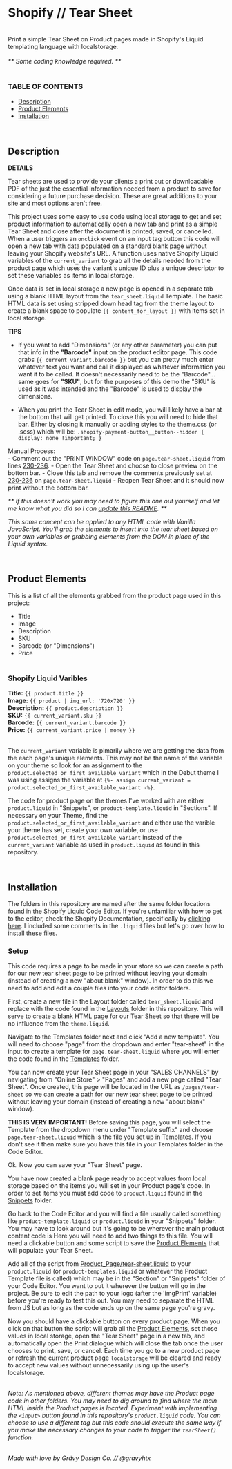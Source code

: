 # Shopify // Tear Sheet
<br>
Print a simple Tear Sheet on Product pages made in Shopify's Liquid templating language with localstorage.
<br><br>
<i>** Some coding knowledge required. **</i>
<br><br>
<h3>TABLE OF CONTENTS</h3>

- [Description](#description)<br>
- [Product&nbsp;Elements](#product-elements)<br>
- [Installation](#installation)<br>
<br>

## Description

__DETAILS__

Tear sheets are used to provide your clients a print out or downloadable PDF of the just the essential information needed from a product to save for considering a future purchase decision. These are great additions to your site and most options aren't free.

This project uses some easy to use code using local storage to get and set product information to automatically open a new tab and print as a simple Tear Sheet and close after the document is printed, saved, or cancelled. When a user triggers an `onclick` event on an input tag button this code will open a new tab with data populated on a standard blank page without leaving your Shopify website's URL. A function uses native Shopify Liquid variables of the `current_variant` to grab all the details needed from the product page which uses the variant's unique ID plus a unique descriptor to set these variables as items in local storage.

Once data is set in local storage a new page is opened in a separate tab using a blank HTML layout from the `tear_sheet.liquid` Template. The basic HTML data is set using stripped down head tag from the theme layout to create a blank space to populate `{{ content_for_layout }}` with items set in local storage.
<br>

__TIPS__

* If you want to add "Dimensions" (or any other parameter) you can put that info in the __"Barcode"__ input on the product editor page. This code grabs `{{ current_variant.barcode }}` but you can pretty much enter whatever text you want and call it displayed as whatever information you want it to be called. It doesn't necessarily need to be the "Barcode"... same goes for __"SKU"__, but for the purposes of this demo the "SKU" is used as it was intended and the "Barcode" is used to display the dimensions.

* When you print the Tear Sheet in edit mode, you will likely have a bar at the bottom that will get printed. To close this you will need to hide that bar. Either by closing it manually or adding styles to the theme.css (or .scss) which will be:
``.shopify-payment-button__button--hidden {
  display: none !important;
}``

Manual Process:
<br>
    - Comment out the "PRINT WINDOW" code on `page.tear-sheet.liquid` from lines [230-236](https://github.com/gravyhtx/shopify_product-tear-sheet/blob/main/Templates/page.tear-sheet.liquid).
    - Open the Tear Sheet and choose to close preview on the bottom bar.
    - Close this tab and remove the comments previously set at [230-236](https://github.com/gravyhtx/shopify_product-tear-sheet/blob/main/Templates/page.tear-sheet.liquid) on `page.tear-sheet.liquid`
    - Reopen Tear Sheet and it should now print without the bottom bar.
        <p><i>** If this doesn't work you may need to figure this one out yourself and let me know what you did so I can <a href="https://github.com/gravyhtx/shopify_product-tear-sheet/issues" target="_blank">update this README</a>. **</i></p>
        <p><i>This same concept can be applied to any HTML code with Vanilla JavaScript. You'll grab the elements to insert into the tear sheet based on your own variables or grabbing elements from the DOM in place of the Liquid syntax.</i></p>
<br>

## Product Elements

This is a list of all the elements grabbed from the product page used in this project:
- Title
- Image
- Description
- SKU
- Barcode (or "Dimensions")
- Price
<br><br>
<h3>Shopify Liquid Varibles</h3>

__Title:__ `{{ product.title }}`<br>
__Image:__ `{{ product | img_url: '720x720' }}`<br>
__Description:__ `{{ product.description }}`<br>
__SKU:__ `{{ current_variant.sku }}`<br>
__Barcode:__ `{{ current_variant.barcode }}`<br>
__Price:__ `{{ current_variant.price | money }}`<br><br>

The `current_variant` variable is pimarily where we are getting the data from the each page's unique elements. This may not be the name of the variable on your theme so look for an assignment to the `product.selected_or_first_available_variant` which in the Debut theme I was using assigns the variable at `{%- assign current_variant = product.selected_or_first_available_variant -%}`.

The code for product page on the themes I've worked with are either `product.liquid` in "Snippets", or `product-template.liquid` in "Sections". If necessary on your Theme, find the `product.selected_or_first_available_variant` and either use the varible your theme has set, create your own variable, or use `product.selected_or_first_available_variant` instead of the `current_variant` variable as used in `product.liquid` as found in this repository.

<br>

## Installation

The folders in this repository are named after the same folder locations found in the Shopify Liquid Code Editor. If you're unfamiliar with how to get to the editor, check the Shopify Documentation, specifically by <a href="https://help.shopify.com/en/manual/online-store/os/using-themes/change-the-layout/theme-code" target="_blank">clicking here</a>. I included some comments in the `.liquid` files but let's go over how to install these files.


<h3>Setup</h3>

This code requires a page to be made in your store so we can create a path for our new tear sheet page to be printed without leaving your domain (instead of creating a new "about:blank" window). In order to do this we need to add and edit a couple files into your code editor folders.

First, create a new file in the Layout folder called `tear_sheet.liquid` and replace with the code found in the [Layouts](https://github.com/gravyhtx/shopify_product-tear-sheet/blob/main/Layout/tear_sheet.liquid) folder in this repository. This will serve to create a blank HTML page for our Tear Sheet so that there will be no influence from the `theme.liquid`.

Navigate to the Templates folder next and click "Add a new template". You will need to choose "page" from the dropdown and enter "tear-sheet" in the input to create a template for `page.tear-sheet.liquid` where you will enter the code found in the [Templates](https://github.com/gravyhtx/shopify_product-tear-sheet/blob/main/Templates/page.tear-sheet.liquid) folder.

You can now create your Tear Sheet page in your "SALES CHANNELS" by navigating from "Online Store" > "Pages" and add a new page called "Tear Sheet". Once created, this page will be located in the URL as `/pages/tear-sheet` so we can create a path for our new tear sheet page to be printed without leaving your domain (instead of creating a new "about:blank" window).

__THIS IS VERY IMPORTANT!__ Before saving this page, you will select the Template from the dropdown menu under "Template suffix" and choose `page.tear-sheet.liquid` which is the file you set up in Templates. If you don't see it then make sure you have this file in your Templates folder in the Code Editor.

Ok. Now you can save your "Tear Sheet" page.

You have now created a blank page ready to accept values from local storage based on the items you will set in your Product page's code. In order to set items you must add code to `product.liquid` found in the [Snippets](https://github.com/gravyhtx/shopify_product-tear-sheet/blob/main/Snippets/product.liquid) folder.

Go back to the Code Editor and you will find a file usually called something like `product-template.liquid` or `product.liquid` in your "Snippets" folder. You may have to look around but it's going to be wherever the main product content code is Here you will need to add two things to this file. You will need a clickable button and some script to save the [Product&nbsp;Elements](#product-elements) that will populate your Tear Sheet.

Add all of the script from [Product_Page/tear-sheet.liquid](https://github.com/gravyhtx/shopify_product-tear-sheet/tree/main/Product_Page) to your `product.liquid` (or `product-templates.liquid` or whatever the Product Template file is called) which may be in the "Section" or "Snippets" folder of your Code Editor. You want to put it wherever the button will go in the project. Be sure to edit the path to your logo (after the 'imgPrint' variable) before you're ready to test this out. You may need to separate the HTML from JS but as long as the code ends up on the same page you're gravy.

Now you should have a clickable button on every product page. When you click on that button the script will grab all the [Product&nbsp;Elements](#product-elements), set those values in local storage, open the "Tear Sheet" page in a new tab, and automatically open the Print dialogue which will close the tab once the user chooses to print, save, or cancel. Each time you go to a new product page or refresh the current product page `localstorage` will be cleared and ready to accept new values without unnecessarily using up the user's localstorage.
<br><br>


_Note: As mentioned above, different themes may have the Product page code in other folders. You may need to dig around to find where the main HTML inside the Product pages is located. Experiment with implementing the `<input>` button found in this repository's `product.liquid` code. You can choose to use a different tag but this code should execute the same way if you make the necessary changes to your code to trigger the `tearSheet()` function._
<br><br>

_Made with love by Grävy Design Co. // @gravyhtx_
